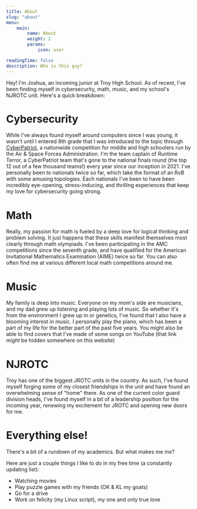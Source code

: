 ```yaml
---
title: About
slug: "about"
menu:
    main:
        name: About
        weight: 2
        params:
            icon: user

readingTime: false
description: Who is this guy?
---
```


Hey! I'm Joshua, an incoming junior at Troy High School. As of recent, I've been finding myself in cybersecurity, math, music, and my school's NJROTC unit. Here's a quick breakdown:

# Cybersecurity

While I've always found myself around computers since I was young, it wasn't until I entered 8th grade that I was introduced to the topic through [CyberPatriot](https://www.uscyberpatriot.org), a nationwide competition for middle and high schoolers run by the Air & Space Forces Administration. I'm the team captain of Runtime Terror, a CyberPatriot team that's gone to the national finals round (the top 12 out of a few thousand teams!) every year since our inception in 2021. I've personally been to nationals twice so far, which take the format of an RvB with some amusing topologies. Each nationals I've been to have been incredibly eye-opening, stress-inducing, and thrilling experiences that keep my love for cybersecurity going strong.

# Math

Really, my passion for math is fueled by a deep love for logical thinking and problem solving. It just happens that these skills manifest themselves most clearly through math olympiads. I've been participating in the AMC competitions since the seventh grade, and have qualified for the American Invitational Mathematics Examination (AIME) twice so far. You can also often find me at various different local math competitions around me.

# Music

My family is deep into music. Everyone on my mom's side are musicians, and my dad grew up listening and playing lots of music. So whether it's from the environment I grew up in or genetics, I've found that I also have a blooming interest in music. I personally play the piano, which has been a part of my life for the better part of the past five years. You might also be able to find covers that I've made of some songs on YouTube (that link *might* be hidden somewhere on this website)

# NJROTC

Troy has one of the biggest JROTC units in the country. As such, I've found myself forging some of my closest friendships in the unit and have found an overwhelming sense of "home" there. As one of the current color guard division heads, I've found myself in a bit of a leadership position for the incoming year, renewing my excitement for JROTC and opening new doors for me.

# Everything else!

There's a bit of a rundown of my academics. But what makes me *me*?

Here are just a couple things I like to do in my free time (a constantly updating list): 
- Watching movies
- Play puzzle games with my friends (OK & KL my goats)
- Go for a drive
- Work on felicity (my Linux script), my one and only true love